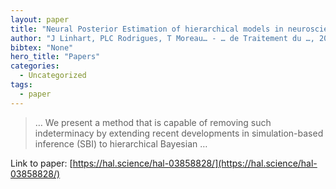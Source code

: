 ```yaml
---
layout: paper
title: "Neural Posterior Estimation of hierarchical models in neuroscience"
author: "J Linhart, PLC Rodrigues, T Moreau… - … de Traitement du …, 2022 - hal.science"
bibtex: "None"
hero_title: "Papers"
categories:
  - Uncategorized
tags:
  - paper
---
```

>… We present a method that is capable of removing such indeterminacy by extending recent developments in simulation-based inference (SBI) to hierarchical Bayesian …

Link to paper: [https://hal.science/hal-03858828/](https://hal.science/hal-03858828/)



